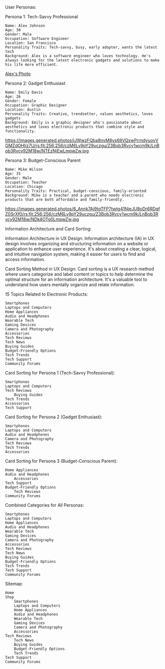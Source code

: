 User Personas:

Persona 1: Tech-Savvy Professional

    Name: Alex Johnson
    Age: 30
    Gender: Male
    Occupation: Software Engineer
    Location: San Francisco
    Personality Traits: Tech-savvy, busy, early adopter, wants the latest tech
    Background: Alex is a software engineer who loves technology. He's always looking for the latest electronic gadgets and solutions to make his life more efficient.

[Alex's Photo](https://images.generated.photos/PUvnru-Q2TYBpuee23Fb3L2VcbOWxSGZxiRac2LLgDs/rs:fit:256:256/czM6Ly9pY29uczgu/Z3Bob3Rvcy1wcm9k/LnBob3Rvcy92M18w/NzEyNzc4LmpwZw.jpg)

Persona 2: Gadget Enthusiast

    Name: Emily Davis
    Age: 26
    Gender: Female
    Occupation: Graphic Designer
    Location: Austin
    Personality Traits: Creative, trendsetter, values aesthetics, loves gadgets
    Background: Emily is a graphic designer who's passionate about aesthetics and loves electronic products that combine style and functionality.

https://images.generated.photos/iJWwzFQba8nvM8vs68VQxwPrrndyuovVGMZdOHIiz7U/rs:fit:256:256/czM6Ly9pY29uczgu/Z3Bob3Rvcy1wcm9k/LnBob3Rvcy92M18w/NTEzNjEwLmpwZw.jpg

Persona 3: Budget-Conscious Parent

    Name: Mike Wilson
    Age: 35
    Gender: Male
    Occupation: Teacher
    Location: Chicago
    Personality Traits: Practical, budget-conscious, family-oriented
    Background: Mike is a teacher and a parent who needs electronic products that are both affordable and family-friendly.

https://images.generated.photos/6_Annk7Aj9tqTFP7twtg41NjeJU8oDr6RDqfZ0SrXf0/rs:fit:256:256/czM6Ly9pY29uczgu/Z3Bob3Rvcy1wcm9k/LnBob3Rvcy92M18w/NDk4OTg0LmpwZw.jpg

Information Architecture and Card Sorting:

Information Architecture in UX Design: Information architecture (IA) in UX design involves organizing and structuring information on a website or application to enhance user experience. It's about creating a clear, logical, and intuitive navigation system, making it easier for users to find and access information.

Card Sorting Method in UX Design: Card sorting is a UX research method where users categorize and label content or topics to help determine the optimal structure for an information architecture. It's a valuable tool to understand how users mentally organize and relate information.

15 Topics Related to Electronic Products:

    Smartphones
    Laptops and Computers
    Home Appliances
    Audio and Headphones
    Wearable Tech
    Gaming Devices
    Camera and Photography
    Accessories
    Tech Reviews
    Tech News
    Buying Guides
    Budget-Friendly Options
    Tech Trends
    Tech Support
    Community Forums

Card Sorting for Persona 1 (Tech-Savvy Professional):

    Smartphones
    Laptops and Computers
    Tech Reviews
        Buying Guides
    Tech Trends
    Accessories
    Tech Support

Card Sorting for Persona 2 (Gadget Enthusiast):

    Smartphones
    Laptops and Computers
    Audio and Headphones
    Camera and Photography
    Tech Reviews
    Tech Trends
    Accessories

Card Sorting for Persona 3 (Budget-Conscious Parent):

    Home Appliances
    Audio and Headphones
        Accessories
    Tech Support
    Budget-Friendly Options
        Tech Reviews
    Community Forums

Combined Categories for All Personas:

    Smartphones
    Laptops and Computers
    Home Appliances
    Audio and Headphones
    Wearable Tech
    Gaming Devices
    Camera and Photography
    Accessories
    Tech Reviews
    Tech News
    Buying Guides
    Budget-Friendly Options
    Tech Trends
    Tech Support
    Community Forums

Sitemap:

    Home
    Shop
        Smartphones
        Laptops and Computers
        Home Appliances
        Audio and Headphones
        Wearable Tech
        Gaming Devices
        Camera and Photography
        Accessories
    Tech Reviews
        Tech News
        Buying Guides
        Budget-Friendly Options
        Tech Trends
    Tech Support
    Community Forums
